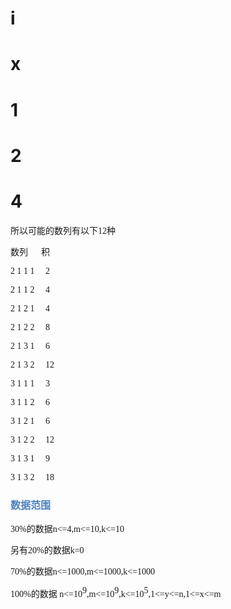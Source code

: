 

# i



# x



# 1



# 2



# 4


<p>
<span style="font-size:10.5000pt;font-family:&#39;宋体&#39;;"><span style="font-family:Microsoft YaHei;">所以可能的数列有以下</span><span style="font-family:Microsoft YaHei;">12</span><span style="font-family:Microsoft YaHei;">种</span></span><span style="font-size:10.5000pt;font-family:&#39;宋体&#39;;"></span> 
</p>
<p>
<span style="font-size:10.5pt;font-family:Microsoft YaHei;">数列      积</span><span style="font-size:10.5000pt;font-family:&#39;宋体&#39;;"></span> 
</p>
<p>
<span style="font-size:10.5pt;font-family:Microsoft YaHei;">2 1 1 1     2</span><span style="font-size:10.5000pt;font-family:&#39;宋体&#39;;"></span> 
</p>
<p>
<span style="font-size:10.5pt;font-family:Microsoft YaHei;">2 1 1 2     4</span><span style="font-size:10.5000pt;font-family:&#39;宋体&#39;;"></span> 
</p>
<p>
<span style="font-size:10.5pt;font-family:Microsoft YaHei;">2 1 2 1     4</span><span style="font-size:10.5000pt;font-family:&#39;宋体&#39;;"></span> 
</p>
<p>
<span style="font-size:10.5pt;font-family:Microsoft YaHei;">2 1 2 2     8</span><span style="font-size:10.5000pt;font-family:&#39;宋体&#39;;"></span> 
</p>
<p>
<span style="font-size:10.5pt;font-family:Microsoft YaHei;">2 1 3 1     6</span><span style="font-size:10.5000pt;font-family:&#39;宋体&#39;;"></span> 
</p>
<p>
<span style="font-size:10.5pt;font-family:Microsoft YaHei;">2 1 3 2     12</span><span style="font-size:10.5000pt;font-family:&#39;宋体&#39;;"></span> 
</p>
<p>
<span style="font-size:10.5pt;font-family:Microsoft YaHei;">3 1 1 1     3</span><span style="font-size:10.5000pt;font-family:&#39;宋体&#39;;"></span> 
</p>
<p>
<span style="font-size:10.5pt;font-family:Microsoft YaHei;">3 1 1 2     6</span><span style="font-size:10.5000pt;font-family:&#39;宋体&#39;;"></span> 
</p>
<p>
<span style="font-size:10.5pt;font-family:Microsoft YaHei;">3 1 2 1     6</span><span style="font-size:10.5000pt;font-family:&#39;宋体&#39;;"></span> 
</p>
<p>
<span style="font-size:10.5pt;font-family:Microsoft YaHei;">3 1 2 2     12</span><span style="font-size:10.5000pt;font-family:&#39;宋体&#39;;"></span> 
</p>
<p>
<span style="font-size:10.5pt;font-family:Microsoft YaHei;">3 1 3 1     9</span><span style="font-size:10.5000pt;font-family:&#39;宋体&#39;;"></span> 
</p>
<p>
<span style="font-size:10.5pt;font-family:Microsoft YaHei;">3 1 3 2     18</span><span style="font-size:10.5000pt;font-family:&#39;宋体&#39;;"></span> 
</p>
<h3>
<span style="color:#4F81BD;font-size:12pt;font-family:Microsoft YaHei;">数据范围</span><span style="color:#4F81BD;font-size:12pt;font-family:宋体;"></span> 
</h3>
<p>
<span style="font-size:10.5000pt;font-family:&#39;宋体&#39;;"><span style="font-family:Microsoft YaHei;">30%</span><span style="font-family:Microsoft YaHei;">的数据</span><span style="font-family:Microsoft YaHei;">n&lt;=4,m&lt;=10,k&lt;=10</span></span><span style="font-size:10.5000pt;font-family:&#39;宋体&#39;;"></span> 
</p>
<p>
<span style="font-size:10.5000pt;font-family:&#39;宋体&#39;;"><span style="font-family:Microsoft YaHei;">另有</span><span style="font-family:Microsoft YaHei;">20%</span><span style="font-family:Microsoft YaHei;">的数据</span><span style="font-family:Microsoft YaHei;">k=0</span></span><span style="font-size:10.5000pt;font-family:&#39;宋体&#39;;"></span> 
</p>
<p>
<span style="font-size:10.5000pt;font-family:&#39;宋体&#39;;"><span style="font-family:Microsoft YaHei;">70%</span><span style="font-family:Microsoft YaHei;">的数据</span><span style="font-family:Microsoft YaHei;">n&lt;=1000,m&lt;=1000,k&lt;=1000</span></span><span style="font-size:10.5000pt;font-family:&#39;宋体&#39;;"></span> 
</p>
<p>
<span style="font-size:10.5000pt;font-family:&#39;宋体&#39;;"><span style="font-family:Microsoft YaHei;">100%</span><span style="font-family:Microsoft YaHei;">的数据 </span><span style="font-family:Microsoft YaHei;">n&lt;=10</span></span><span style="font-size:10.5pt;font-family:Microsoft YaHei;vertical-align:super;">9</span><span style="font-size:10.5pt;font-family:Microsoft YaHei;">,m&lt;=10</span><span style="font-size:10.5pt;font-family:Microsoft YaHei;vertical-align:super;">9</span><span style="font-size:10.5pt;font-family:Microsoft YaHei;">,k&lt;=10</span><span style="font-size:10.5pt;font-family:Microsoft YaHei;vertical-align:super;">5</span><span style="font-size:10.5pt;font-family:Microsoft YaHei;">,1&lt;=y&lt;=n,1&lt;=x&lt;=m</span><span style="font-size:10.5000pt;font-family:&#39;宋体&#39;;"></span> 
</p>
<p>
<span style="font-size:10.5000pt;font-family:&#39;宋体&#39;;"></span> 
</p>
